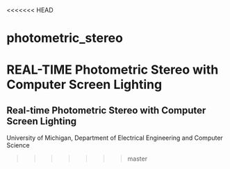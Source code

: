 <<<<<<< HEAD
# photometric_stereo
REAL-TIME Photometric Stereo with Computer Screen Lighting
=======
## Real-time Photometric Stereo with Computer Screen Lighting
University of Michigan, Department of Electrical Engineering and Computer Science

>>>>>>> master
